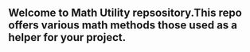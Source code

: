 ## Welcome to Math Utility repsository.This repo offers various math methods those used as a helper for your project.

